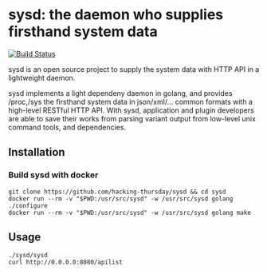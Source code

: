 sysd: the daemon who supplies firsthand system data
====
[![Build Status](https://travis-ci.org/hacking-thursday/sysd.svg?branch=master)](https://travis-ci.org/hacking-thursday/sysd)

sysd is an open source project to supply the system data with HTTP API in a
lightweight daemon.

sysd implements a light dependeny daemon in golang, and provides /proc,/sys the
firsthand system data in json/xml/... common formats with a high-level RESTful
HTTP API. With sysd, application and plugin developers are able to save their
works from parsing variant output from low-level unix command tools, and
dependencies.

## Installation

### Build sysd with docker

```
git clone https://github.com/hacking-thursday/sysd && cd sysd
docker run --rm -v "$PWD:/usr/src/sysd" -w /usr/src/sysd golang ./configure
docker run --rm -v "$PWD:/usr/src/sysd" -w /usr/src/sysd golang make
```

## Usage

```
./sysd/sysd
curl http://0.0.0.0:8080/apilist
```

